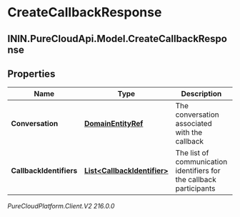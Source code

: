# CreateCallbackResponse

## ININ.PureCloudApi.Model.CreateCallbackResponse

## Properties

|Name | Type | Description | Notes|
|------------ | ------------- | ------------- | -------------|
| **Conversation** | [**DomainEntityRef**](DomainEntityRef) | The conversation associated with the callback | |
| **CallbackIdentifiers** | [**List&lt;CallbackIdentifier&gt;**](CallbackIdentifier) | The list of communication identifiers for the callback participants | |



_PureCloudPlatform.Client.V2 216.0.0_
